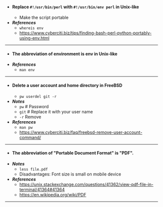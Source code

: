 - #### Replace `#!/usr/bin/perl` with `#!/usr/bin/env perl` in Unix-like
    - Make the script portable
- ***References***
    - `whereis env`
    - https://www.cyberciti.biz/tips/finding-bash-perl-python-portably-using-env.html
- ---
- #### The abbreviation of environment is env in Unix-like
- ***References***
    - `man env`
- ---
- #### Delete a user account and home directory in FreeBSD
    - `pw userdel git -r`
- ***Notes***
    - `pw` # Password
    - `git` # Replace it with your user name
    - `-r` Remove
- ***References***
    - `man pw`
    - https://www.cyberciti.biz/faq/freebsd-remove-user-account-command/
- ---
- #### The abbreviation of "Portable Document Format" is "PDF".
- ***Notes***
    - `less file.pdf`
    - Disadvantages: Font size is small on mobile device
- ***References***
    - https://unix.stackexchange.com/questions/41362/view-pdf-file-in-terminal/41364#41364
    - https://en.wikipedia.org/wiki/PDF
- ---
